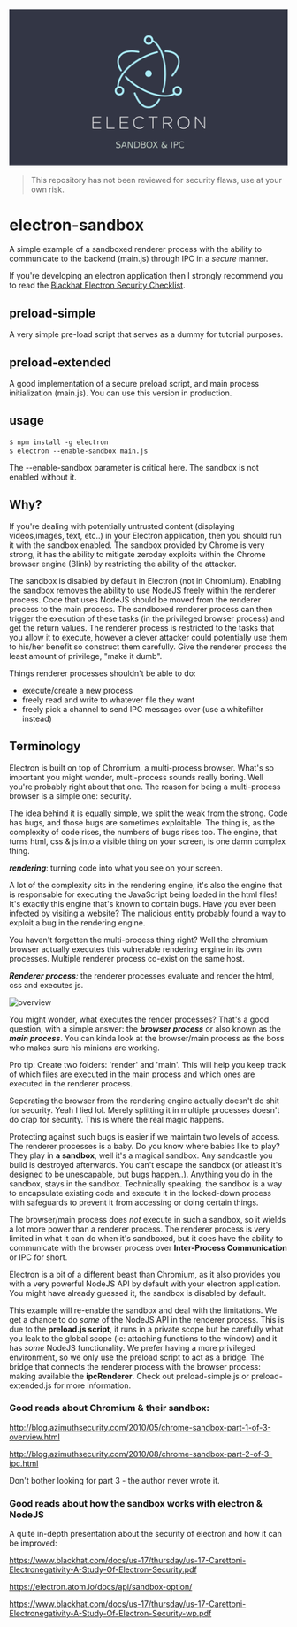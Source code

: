 ![](electron-sandbox.jpeg)

> This repository has not been reviewed for security flaws, use at your own risk.

# electron-sandbox
A simple example of a sandboxed renderer process with the ability to communicate to the backend (main.js) through IPC in a _secure_ manner.

If you're developing an electron application then I strongly recommend you to read the [Blackhat Electron Security Checklist](https://www.blackhat.com/docs/us-17/thursday/us-17-Carettoni-Electronegativity-A-Study-Of-Electron-Security-wp.pdf).

## preload-simple
A very simple pre-load script that serves as a dummy for tutorial purposes.

## preload-extended
A good implementation of a secure preload script, and main process initialization (main.js). 
You can use this version in production.

## usage

```
$ npm install -g electron
$ electron --enable-sandbox main.js
```

The --enable-sandbox parameter is critical here. The sandbox is not enabled without it.

## Why?
If you're dealing with potentially untrusted content (displaying videos,images, text, etc..) in your Electron application, then you should run it with the sandbox enabled. The sandbox provided by Chrome is very strong, it has the ability to mitigate zeroday exploits within the Chrome browser engine (Blink) by restricting the ability of the attacker.

The sandbox is disabled by default in Electron (not in Chromium). Enabling the sandbox removes the ability to use NodeJS freely within the renderer process. Code that uses NodeJS should be moved from the renderer process to the main process. The sandboxed renderer process can then trigger the execution of these tasks (in the privileged browser process) and get the return values. The renderer process is restricted to the tasks that you allow it to execute, however a clever attacker could potentially use them to his/her benefit so construct them carefully. Give the renderer process the least amount of privilege, "make it dumb". 

Things renderer processes shouldn't be able to do:
* execute/create a new process
* freely read and write to whatever file they want
* freely pick a channel to send IPC messages over (use a whitefilter instead)

## Terminology
Electron is built on top of Chromium, a multi-process browser.  What's so important you might wonder, multi-process sounds really boring. Well you're probably right about that one. The reason for being a multi-process browser is a simple one: security. 

The idea behind it is equally simple, we split the weak from the strong. Code has bugs, and those bugs are sometimes exploitable. The thing is, as the complexity of code rises, the numbers of bugs rises too. The engine, that turns html, css & js into a visible thing on your screen, is one damn complex thing. 

_**rendering**_: turning code into what you see on your screen.

A lot of the complexity sits in the rendering engine, it's also the engine that is responsable for executing the JavaScript being loaded in the html files!
It's exactly this engine that's known to contain bugs. Have you ever been infected by visiting a website? The malicious entity probably found a way to exploit a bug in the rendering engine. 

You haven't forgetten the multi-process thing right? Well the chromium browser actually executes this vulnerable rendering engine in its own processes. Multiple renderer process co-exist on the same host. 

_**Renderer process**:_ the renderer processes evaluate and render the html, css and executes js.

![overview](https://www.chromium.org/developers/design-documents/site-isolation/ChromeSiteIsolationProject-arch.png?attredirects=0)

You might wonder, what executes the render processes? That's a good question, with a simple answer:
the _**browser process**_ or also known as the _**main process**_. You can kinda look at the browser/main process as the boss who makes sure his minions are working. 

Pro tip: Create two folders: 'render' and 'main'. This will help you keep track of which files are executed in the main process and which ones are executed in the renderer process.

Seperating the browser from the rendering engine actually doesn't do shit for security. Yeah I lied lol. Merely splitting it in multiple processes doesn't do crap for security. This is where the real magic happens.

Protecting against such bugs is easier if we maintain two levels of access. The renderer processes is a baby. Do you know where babies like to play? They play in **a sandbox**, well it's a magical sandbox. Any sandcastle you build is destroyed afterwards. You can't escape the sandbox (or atleast it's designed to be unescapable, but bugs happen..). Anything you do in the sandbox, stays in the sandbox. Technically speaking, the sandbox is a way to encapsulate existing code and execute it in the locked-down process with safeguards to prevent it from accessing or doing certain things. 

The browser/main process does *not* execute in such a sandbox, so it wields a lot more power than a renderer process. The renderer process is very limited in what it can do when it's sandboxed, but it does have the ability to communicate with the browser process over **Inter-Process Communication** or IPC for short. 

Electron is a bit of a different beast than Chromium, as it also provides you with a very powerful NodeJS API by default with your electron application. You might have already guessed it, the sandbox is disabled by default. 

This example will re-enable the sandbox and deal with the limitations. We get a chance to do _some_ of the NodeJS API in the renderer process. This is due to the **preload.js script**, it runs in a private scope  but be carefully what you leak to the global scope (ie: attaching functions to the window) and it has _some_ NodeJS functionality. We prefer having a more privileged environment, so we only use the preload script to act as a bridge. The bridge that connects the renderer process with the browser process: making available the **ipcRenderer**. Check out preload-simple.js or preload-extended.js for more information. 

### Good reads about Chromium & their sandbox:

http://blog.azimuthsecurity.com/2010/05/chrome-sandbox-part-1-of-3-overview.html

http://blog.azimuthsecurity.com/2010/08/chrome-sandbox-part-2-of-3-ipc.html

Don't bother looking for part 3 - the author never wrote it.

### Good reads about how the sandbox works with electron & NodeJS

A quite in-depth presentation about the security of electron and how it can be improved:

https://www.blackhat.com/docs/us-17/thursday/us-17-Carettoni-Electronegativity-A-Study-Of-Electron-Security.pdf

https://electron.atom.io/docs/api/sandbox-option/

https://www.blackhat.com/docs/us-17/thursday/us-17-Carettoni-Electronegativity-A-Study-Of-Electron-Security-wp.pdf

